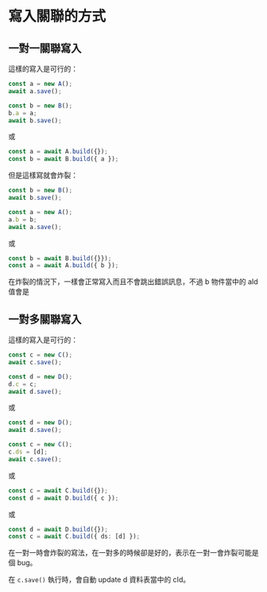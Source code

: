 # 寫入關聯的方式

## 一對一關聯寫入

這樣的寫入是可行的：

```ts
const a = new A();
await a.save();

const b = new B();
b.a = a;
await b.save();
```

或

```ts
const a = await A.build({});
const b = await B.build({ a });
```

但是這樣寫就會炸裂：

```ts
const b = new B();
await b.save();

const a = new A();
a.b = b;
await a.save();
```

或

```ts
const b = await B.build({}});
const a = await A.build({ b });
```

在炸裂的情況下，一樣會正常寫入而且不會跳出錯誤訊息，不過 b 物件當中的 aId 值會是

## 一對多關聯寫入

這樣的寫入是可行的：

```ts
const c = new C();
await c.save();

const d = new D();
d.c = c;
await d.save();
```

或

```ts
const d = new D();
await d.save();

const c = new C();
c.ds = [d];
await c.save();
```

或

```ts
const c = await C.build({});
const d = await D.build({ c });
```

或

```ts
const d = await D.build({});
const c = await C.build({ ds: [d] });
```

在一對一時會炸裂的寫法，在一對多的時候卻是好的，表示在一對一會炸裂可能是個 bug。

在 `c.save()` 執行時，會自動 update d 資料表當中的 cId。

